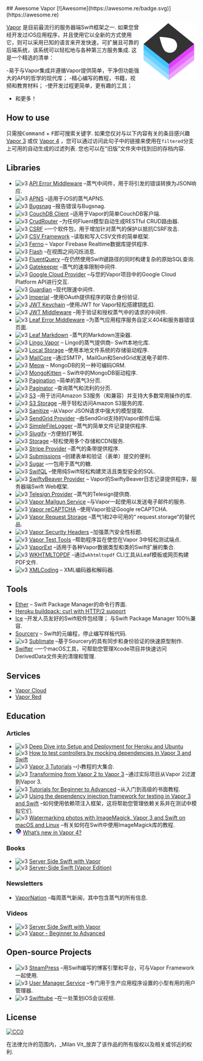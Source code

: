 <div class="github-widget" data-repo="Cellane/awesome-vapor"></div>
<script async src="https://pagead2.googlesyndication.com/pagead/js/adsbygoogle.js"></script><ins class="adsbygoogle" style="display:block" data-ad-client="ca-pub-6890694312814945" data-ad-slot="5473692530" data-ad-format="auto"  data-full-width-responsive="true"></ins>
## Awesome Vapor [![Awesome](https://awesome.re/badge.svg)](https://awesome.re)

[<img src="https://raw.githubusercontent.com/Cellane/awesome-vapor/master/img/vapor-logo.png" align="right" width="150">](https://vapor.codes)

[Vapor](https://vapor.codes)  是目前最流行的服务器端Swift框架之一.  如果您曾经开发过iOS应用程序，并且使用它以全新的方式使用它，则可以采用已知的语言来开发快速，可扩展且可靠的后端系统，该系统可以轻松地与各种第三方服务集成.  这是一个精选的清单：

-易于与Vapor集成并遵循Vapor提供简单，干净但功能强大的API的哲学的现代库；
-精心编写的教程，书籍，视频和教育材料；
-使开发过程更简单，更有趣的工具；
- 和更多！



## How to use

 只需按<kbd>Command</kbd> + <kbd>F</kbd>即可搜索关键字.  如果您仅对与以下内容有关的条目感兴趣 [Vapor 3](https://github.com/Cellane/awesome-vapor/blob/filtered/vapor-3.md) 或仅 [Vapor 4](https://github.com/Cellane/awesome-vapor/blob/filtered/vapor-4.md) ，您可以通过访问此句子中的链接来使用在`filtered`分支上可用的自动生成的过滤列表.  您也可以在“旧版”文件夹中找到旧的存档内容.

## Libraries

- ![v3](https://raw.githubusercontent.com/Cellane/awesome-vapor/master/img/vapor-3.png) [API Error Middleware](https://github.com/skelpo/APIErrorMiddleware) –蒸气中间件，用于将引发的错误转换为JSON响应.
- ![v3](https://raw.githubusercontent.com/Cellane/awesome-vapor/master/img/vapor-3.png) [APNS](https://github.com/vapor-community/apns) –适用于iOS的蒸气APNS.
- ![v3](https://raw.githubusercontent.com/Cellane/awesome-vapor/master/img/vapor-3.png) [Bugsnag](https://github.com/nodes-vapor/bugsnag) –报告错误与Bugsnag.
- ![v3](https://raw.githubusercontent.com/Cellane/awesome-vapor/master/img/vapor-3.png) [CouchDB Client](https://github.com/makoni/couchdb-vapor) –适用于Vapor的简单CouchDB客户端.
- ![v3](https://raw.githubusercontent.com/Cellane/awesome-vapor/master/img/vapor-3.png) [CrudRouter](https://github.com/twof/VaporCRUDRouter) –为任何Fluent模型自动生成RESTful CRUD路由器.
- ![v3](https://raw.githubusercontent.com/Cellane/awesome-vapor/master/img/vapor-3.png) [CSRF](https://github.com/vapor-community/CSRF) –一个软件包，用于增加针对蒸气的保护以抵抗CSRF攻击.
- ![v3](https://raw.githubusercontent.com/Cellane/awesome-vapor/master/img/vapor-3.png) [CSV Framework](https://github.com/skelpo/CSV) –读取和写入CSV文件的简单框架.
- ![v3](https://raw.githubusercontent.com/Cellane/awesome-vapor/master/img/vapor-3.png) [Ferno](https://github.com/vapor-community/ferno) – Vapor Firebase Realtime数据库提供程序.
- ![v3](https://raw.githubusercontent.com/Cellane/awesome-vapor/master/img/vapor-3.png) [Flash](https://github.com/nodes-vapor/flash) –在视图之间闪烁消息.
- ![v3](https://raw.githubusercontent.com/Cellane/awesome-vapor/master/img/vapor-3.png) [FluentQuery](https://github.com/MihaelIsaev/FluentQuery) –在仍然使用Swift键路径的同时构建复杂的原始SQL查询.
- ![v3](https://raw.githubusercontent.com/Cellane/awesome-vapor/master/img/vapor-3.png) [Gatekeeper](https://github.com/nodes-vapor/gatekeeper) –蒸气的速率限制中间件.
- ![v3](https://raw.githubusercontent.com/Cellane/awesome-vapor/master/img/vapor-3.png) [Google Cloud Provider](https://github.com/vapor-community/google-cloud-provider) –与您的Vapor项目中的Google Cloud Platform API进行交互.
- ![v3](https://raw.githubusercontent.com/Cellane/awesome-vapor/master/img/vapor-3.png) [Guardian](https://github.com/Jinxiansen/Guardian) –现代限速中间件.
- ![v3](https://raw.githubusercontent.com/Cellane/awesome-vapor/master/img/vapor-3.png) [Imperial](https://github.com/vapor-community/Imperial) –使用OAuth提供程序的联合身份验证.
- ![v3](https://raw.githubusercontent.com/Cellane/awesome-vapor/master/img/vapor-3.png) [JWT Keychain](https://github.com/nodes-vapor/jwt-keychain) –使用JWT for Vapor轻松搭建钥匙扣.
- ![v3](https://raw.githubusercontent.com/Cellane/awesome-vapor/master/img/vapor-3.png) [JWT Middleware](https://github.com/skelpo/JWTMiddleware) –用于验证和授权蒸气中的请求的中间件.
- ![v3](https://raw.githubusercontent.com/Cellane/awesome-vapor/master/img/vapor-3.png) [Leaf Error Middleware](https://github.com/brokenhandsio/leaf-error-middleware) –为蒸气应用程序服务自定义404和服务器错误页面.
- ![v3](https://raw.githubusercontent.com/Cellane/awesome-vapor/master/img/vapor-3.png) [Leaf Markdown](https://github.com/vapor-community/leaf-markdown) -蒸气的Markdown渲染器.
- ![v3](https://raw.githubusercontent.com/Cellane/awesome-vapor/master/img/vapor-3.png) [Lingo Vapor](https://github.com/vapor-community/Lingo-Vapor) – Lingo的蒸气提供商– Swift本地化库.
- ![v3](https://raw.githubusercontent.com/Cellane/awesome-vapor/master/img/vapor-3.png) [Local Storage](https://github.com/gperdomor/local-storage) –使用本地文件系统的存储驱动程序.
- ![v3](https://raw.githubusercontent.com/Cellane/awesome-vapor/master/img/vapor-3.png) [MailCore](https://github.com/LiveUI/MailCore) –通过SMTP，MailGun和SendGrid发送电子邮件.
- ![v3](https://raw.githubusercontent.com/Cellane/awesome-vapor/master/img/vapor-3.png) [Meow](https://github.com/OpenKitten/Meow) – MongoDB的另一种可编码ORM.
- ![v3](https://raw.githubusercontent.com/Cellane/awesome-vapor/master/img/vapor-3.png) [MongoKitten](https://github.com/OpenKitten/MongoKitten) – Swift中的MongoDB驱动程序.
- ![v3](https://raw.githubusercontent.com/Cellane/awesome-vapor/master/img/vapor-3.png) [Pagination](https://github.com/vapor-community/pagination) –简单的蒸气3分页.
- ![v3](https://raw.githubusercontent.com/Cellane/awesome-vapor/master/img/vapor-3.png) [Paginator](https://github.com/nodes-vapor/paginator) –查询蒸气和流利的分页.
- ![v3](https://raw.githubusercontent.com/Cellane/awesome-vapor/master/img/vapor-3.png) [S3](https://github.com/LiveUI/S3) –用于访问Amazon S3服务（和兼容）并支持大多数常用操作的库.
- ![v3](https://raw.githubusercontent.com/Cellane/awesome-vapor/master/img/vapor-3.png) [S3 Storage](https://github.com/anthonycastelli/s3-storage) –用于轻松访问Amazon S3服务的库.
- ![v3](https://raw.githubusercontent.com/Cellane/awesome-vapor/master/img/vapor-3.png) [Sanitize](https://github.com/gperdomor/sanitize) –从Vapor JSON请求中强大的模型提取.
- ![v3](https://raw.githubusercontent.com/Cellane/awesome-vapor/master/img/vapor-3.png) [SendGrid Provider](https://github.com/vapor-community/sendgrid-provider) –由SendGrid支持的Vapor邮件后端.
- ![v3](https://raw.githubusercontent.com/Cellane/awesome-vapor/master/img/vapor-3.png) [SimpleFileLogger](https://github.com/hallee/vapor-simple-file-logger) –蒸气的简单文件记录提供程序.
- ![v3](https://raw.githubusercontent.com/Cellane/awesome-vapor/master/img/vapor-3.png) [Slugify](https://github.com/nodes-vapor/slugify) –方便拍打琴弦.
- ![v3](https://raw.githubusercontent.com/Cellane/awesome-vapor/master/img/vapor-3.png) [Storage](https://github.com/nodes-vapor/storage) –轻松使用多个存储和CDN服务.
- ![v3](https://raw.githubusercontent.com/Cellane/awesome-vapor/master/img/vapor-3.png) [Stripe Provider](https://github.com/vapor-community/stripe-provider) –蒸气的条带提供程序.
- ![v3](https://raw.githubusercontent.com/Cellane/awesome-vapor/master/img/vapor-3.png) [Submissions](https://github.com/nodes-vapor/submissions) –创建表单和验证（表单）提交的便利.
- ![v3](https://raw.githubusercontent.com/Cellane/awesome-vapor/master/img/vapor-3.png) [Sugar](https://github.com/nodes-vapor/sugar) –一包用于蒸气的糖.
- ![v3](https://raw.githubusercontent.com/Cellane/awesome-vapor/master/img/vapor-3.png) [SwifQL](https://github.com/MihaelIsaev/SwifQL) –使用纯Swift轻松构建灵活且类型安全的SQL.
- ![v3](https://raw.githubusercontent.com/Cellane/awesome-vapor/master/img/vapor-3.png) [SwiftyBeaver Provider](https://github.com/vapor-community/swiftybeaver-provider) – Vapor的SwiftyBeaver日志记录提供程序，服务器端Swift Web框架.
- ![v3](https://raw.githubusercontent.com/Cellane/awesome-vapor/master/img/vapor-3.png) [Telesign Provider](https://github.com/vapor-community/telesign-provider) –蒸气的Telesign提供商.
- ![v3](https://raw.githubusercontent.com/Cellane/awesome-vapor/master/img/vapor-3.png) [Vapor Mailgun Service](https://github.com/vapor-community/VaporMailgunService) –与Vapor一起使用以发送电子邮件的服务.
- ![v3](https://raw.githubusercontent.com/Cellane/awesome-vapor/master/img/vapor-3.png) [Vapor reCAPTCHA](https://github.com/gotranseo/vapor-recaptcha) –使用Vapor验证Google reCAPTCHA.
- ![v3](https://raw.githubusercontent.com/Cellane/awesome-vapor/master/img/vapor-3.png) [Vapor Request Storage](https://github.com/skelpo/vapor-request-storage) –蒸气1和2中可用的“ request.storage”的替代品.
- ![v3](https://raw.githubusercontent.com/Cellane/awesome-vapor/master/img/vapor-3.png) [Vapor Security Headers](https://github.com/brokenhandsio/VaporSecurityHeaders) –加强蒸汽安全性标题.
- ![v3](https://raw.githubusercontent.com/Cellane/awesome-vapor/master/img/vapor-3.png) [Vapor Test Tools](https://github.com/LiveUI/VaporTestTools) –帮助程序旨在使您在Vapor 3中轻松测试端点.
- ![v3](https://raw.githubusercontent.com/Cellane/awesome-vapor/master/img/vapor-3.png) [VaporExt](https://github.com/vapor-community/vapor-ext) –适用于各种Vapor数据类型和类的Swift扩展的集合.
- ![v3](https://raw.githubusercontent.com/Cellane/awesome-vapor/master/img/vapor-3.png) [WKHTMLTOPDF](https://github.com/MihaelIsaev/wkhtmltopdf) –通过`wkhtmltopdf` CLI工具从Leaf模板或网页构建PDF文件.
- ![v3](https://raw.githubusercontent.com/Cellane/awesome-vapor/master/img/vapor-3.png) [XMLCoding](https://github.com/LiveUI/XMLCoding) – XML编码器和解码器.

## Tools

- [Ether](https://github.com/Ether-CLI/Ether) – Swift Package Manager的命令行界面.
- [Heroku buildpack: curl with HTTP/2 support](https://github.com/vzsg/heroku-buildpack-curl-http2)
- [Ice](https://github.com/jakeheis/Ice)  –开发人员友好的Swift软件包经理；  与Swift Package Manager 100％兼容.
- [Sourcery](https://github.com/krzysztofzablocki/Sourcery) – Swift的元编程，停止编写样板代码.
- ![v3](https://raw.githubusercontent.com/Cellane/awesome-vapor/master/img/vapor-3.png) [Sublimate](https://github.com/gabrielepalma/sublimate) –基于Sourcery的具有同步和身份验证的快速原型制作.
- [Swifter](https://github.com/LiveUI/Swifter) –一个macOS工具，可帮助您管理Xcode项目并快速访问DerivedData文件夹的清理和管理.

## Services

- [Vapor Cloud](https://vapor.cloud)
- [Vapor Red](https://vapor.red)

## Education

### Articles

- ![v3](https://raw.githubusercontent.com/Cellane/awesome-vapor/master/img/vapor-3.png) [Deep Dive into Setup and Deployment for Heroku and Ubuntu](https://learningswift.brightdigit.com/vapor-heroku-ubuntu-setup-deploy/)
- ![v3](https://raw.githubusercontent.com/Cellane/awesome-vapor/master/img/vapor-3.png) [How to test controllers by mocking dependencies in Vapor 3 and Swift](https://mikemikina.com/blog/how-to-test-controllers-by-mocking-dependencies-in-vapor-3-and-swift/)
- ![v3](https://raw.githubusercontent.com/Cellane/awesome-vapor/master/img/vapor-3.png) [Vapor 3 Tutorials](https://mihaelamj.github.io/Vapor%20%203%20Tutorial/) –小教程的大集合.
- ![v3](https://raw.githubusercontent.com/Cellane/awesome-vapor/master/img/vapor-3.png) [Transforming from Vapor 2 to Vapor 3](https://www.skelpo.com/blog/vapor2-to-vapor3/) –通过实际项目从Vapor 2过渡到Vapor 3.
- ![v3](https://raw.githubusercontent.com/Cellane/awesome-vapor/master/img/vapor-3.png) [Tutorials for Beginner to Advanced](https://medium.com/@martinlasek) –从入门到高级的书面教程.
- ![v3](https://raw.githubusercontent.com/Cellane/awesome-vapor/master/img/vapor-3.png) [Using the dependency injection framework for testing in Vapor 3 and Swift](https://mikemikina.com/blog/using-the-dependency-injection-framework-for-testing-in-vapor-3-and-swift/) –如何使用依赖项注入框架，这将帮助您管理依赖关系并在测试中模拟它们.
- ![v3](https://raw.githubusercontent.com/Cellane/awesome-vapor/master/img/vapor-3.png) [Watermarking photos with ImageMagick, Vapor 3 and Swift on macOS and Linux](https://mikemikina.com/blog/watermarking-photos-with-imagemagick-vapor-3-and-swift-on-macos-and-linux/) –有关如何在Swift中使用ImageMagick库的教程.
- ![v4](https://raw.githubusercontent.com/Cellane/awesome-vapor/master/img/vapor-4.png) [What’s new in Vapor 4?](https://theswiftdev.com/2019/08/26/whats-new-in-vapor-4/)

### Books

- ![v3](https://raw.githubusercontent.com/Cellane/awesome-vapor/master/img/vapor-3.png) [Server Side Swift with Vapor](https://store.raywenderlich.com/products/server-side-swift-with-vapor)
- ![v3](https://raw.githubusercontent.com/Cellane/awesome-vapor/master/img/vapor-3.png) [Server-Side Swift (Vapor Edition)](https://www.hackingwithswift.com/store/server-side-swift)

### Newsletters

- [VaporNation](http://vapornation.news) –每周蒸气新闻，其中包含蒸气的所有信息.

### Videos

- ![v3](https://raw.githubusercontent.com/Cellane/awesome-vapor/master/img/vapor-3.png) [Server Side Swift with Vapor](https://www.raywenderlich.com/4493-server-side-swift-with-vapor/lessons/1)
- ![v3](https://raw.githubusercontent.com/Cellane/awesome-vapor/master/img/vapor-3.png) [Vapor - Beginner to Advanced](https://www.youtube.com/channel/UCoLEXFUHIKXunm9QJjsAftw/videos)

## Open-source Projects

- ![v3](https://raw.githubusercontent.com/Cellane/awesome-vapor/master/img/vapor-3.png) [SteamPress](https://github.com/brokenhandsio/SteamPress) –用Swift编写的博客引擎和平台，可与Vapor Framework一起使用.
- ![v3](https://raw.githubusercontent.com/Cellane/awesome-vapor/master/img/vapor-3.png) [User Manager Service](https://github.com/skelpo/UserManager) –专门用于生产应用程序设置的小型有用的用户管理器.
- ![v3](https://raw.githubusercontent.com/Cellane/awesome-vapor/master/img/vapor-3.png) [Swifttube](https://github.com/ahmetws/swifttube) –在一处策划iOS会议视频.

## License

[![CC0](https://mirrors.creativecommons.org/presskit/buttons/88x31/svg/cc-zero.svg)](https://creativecommons.org/publicdomain/zero/1.0/)

在法律允许的范围内，_Milan Vit_放弃了该作品的所有版权以及相关或邻近的权利.
